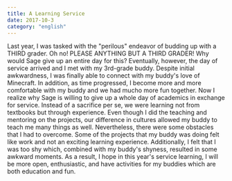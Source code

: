 ```yaml
---
title: A Learning Service
date: 2017-10-3
category: "english"
---
```


Last year, I was tasked with the "perilous" endeavor of budding up with a THIRD grader. Oh no! PLEASE ANYTHING BUT A THIRD GRADER! Why would Sage give up an entire day for this? Eventually, however, the day of service arrived and I met with my 3rd-grade buddy. Despite initial awkwardness, I was finally able to connect with my buddy's love of Minecraft. In addition, as time progressed, I become more and more comfortable with my buddy and we had mucho more fun together. Now I realize why Sage is willing to give up a whole day of academics in exchange for service. Instead of a sacrifice per se, we were learning not from textbooks but through experience.  Even though I did the teaching and mentoring on the projects, our difference in cultures allowed my buddy to teach me many things as well. Nevertheless, there were some obstacles that I had to overcome. Some of the projects that my buddy was doing felt like work and not an exciting learning experience. Additionally, I felt that I was too shy which, combined with my buddy's shyness, resulted in some awkward moments. As a result, I hope in this year's service learning, I will be more open, enthusiastic, and have activities for my buddies which are both education and fun.
